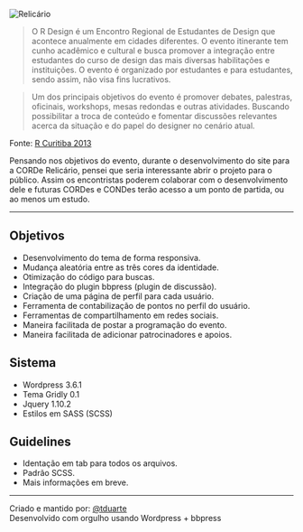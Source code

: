![Relicário](https://raw.github.com/tduarte/relicario/master/content/themes/relicario/images/logo.png "Relicário")  
>O R Design é um Encontro Regional de Estudantes de Design que acontece anualmente em cidades diferentes. O evento itinerante tem cunho acadêmico e cultural e busca promover a integração entre estudantes do curso de design das mais diversas habilitações e instituições. O evento é organizado por estudantes e para estudantes, sendo assim, não visa fins lucrativos.

>Um dos principais objetivos do evento é promover debates, palestras, oficinais, workshops, mesas redondas e outras atividades. Buscando possibilitar a troca de conteúdo e fomentar discussões relevantes acerca da situação e do papel do designer no cenário atual.

Fonte: [R Curitiba 2013](http://rcuritiba.com.br/)  

Pensando nos objetivos do evento, durante o desenvolvimento do site para a CORDe Relicário, pensei que seria interessante abrir o projeto para o público. Assim os encontristas poderem colaborar com o desenvolvimento dele e futuras CORDes e CONDes terão acesso a um ponto de partida, ou ao menos um estudo.  

*****

## Objetivos ##
* Desenvolvimento do tema de forma responsiva.
* Mudança aleatória entre as três cores da identidade.
* Otimização do código para buscas.
* Integração do plugin bbpress (plugin de discussão).
* Criação de uma página de perfil para cada usuário.
* Ferramenta de contabilização de pontos no perfil do usuário.
* Ferramentas de compartilhamento em redes sociais.
* Maneira facilitada de postar a programação do evento.
* Maneira facilitada de adicionar patrocinadores e apoios.

## Sistema ##
* Wordpress 3.6.1
* Tema Gridly 0.1
* Jquery 1.10.2
* Estilos em SASS (SCSS)

## Guidelines ##

* Identação em tab para todos os arquivos.
* Padrão SCSS.
* Mais informações em breve.
 
*****

Criado e mantido por: [@tduarte](http://www.thiago.in/)  
Desenvolvido com orgulho usando Wordpress + bbpress

